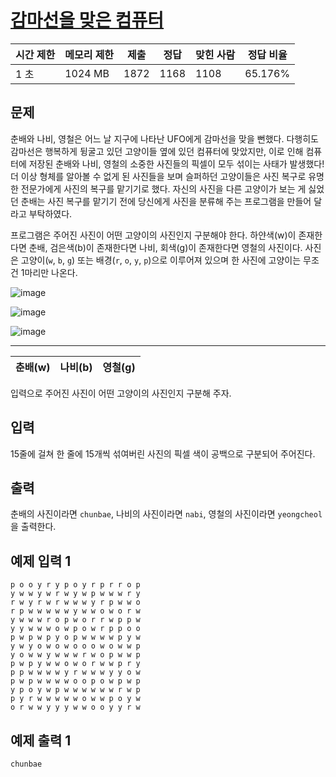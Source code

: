 # [감마선을 맞은 컴퓨터](https://www.acmicpc.net/problem/30402)

| 시간 제한 | 메모리 제한 | 제출 | 정답 | 맞힌 사람 | 정답 비율 |
| --- | --- | --- | --- | --- | --- |
| 1 초 | 1024 MB | 1872 | 1168 | 1108 | 65.176% |

## 문제

춘배와 나비, 영철은 어느 날 지구에 나타난 UFO에게 감마선을 맞을 뻔했다. 다행히도 감마선은 행복하게 뒹굴고 있던 고양이들 옆에 있던 컴퓨터에 맞았지만, 이로 인해 컴퓨터에 저장된 춘배와 나비, 영철의 소중한 사진들의 픽셀이 모두 섞이는 사태가 발생했다! 더 이상 형체를 알아볼 수 없게 된 사진들을 보며 슬퍼하던 고양이들은 사진 복구로 유명한 전문가에게 사진의 복구를 맡기기로 했다. 자신의 사진을 다른 고양이가 보는 게 싫었던 춘배는 사진 복구를 맡기기 전에 당신에게 사진을 분류해 주는 프로그램을 만들어 달라고 부탁하였다.

프로그램은 주어진 사진이 어떤 고양이의 사진인지 구분해야 한다. 하얀색(w)이 존재한다면 춘배, 검은색(b)이 존재한다면 나비, 회색(g)이 존재한다면 영철의 사진이다. 사진은 고양이(`w`, `b`, `g`) 또는 배경(`r`, `o`, `y`, `p`)으로 이루어져 있으며 한 사진에 고양이는 무조건 1마리만 나온다.

![image](https://github.com/wkdtjdwns/Cpp/assets/128266768/99c2371d-ce2e-45fd-bde5-3b97cc2000cf)

![image](https://github.com/wkdtjdwns/Cpp/assets/128266768/1a0e9de4-6eb5-4d52-8da2-187ab82d9d1a)

![image](https://github.com/wkdtjdwns/Cpp/assets/128266768/9635ed5f-7d93-4935-966e-d85fc9efea0b)

---

| 춘배(w) | 나비(b) | 영철(g) |
| --- | --- | --- |

입력으로 주어진 사진이 어떤 고양이의 사진인지 구분해 주자.

## 입력

15줄에 걸쳐 한 줄에 15개씩 섞여버린 사진의 픽셀 색이 공백으로 구분되어 주어진다.

## 출력

춘배의 사진이라면 `chunbae`, 나비의 사진이라면 `nabi`, 영철의 사진이라면 `yeongcheol`을 출력한다.

## 예제 입력 1

```
p o o y r y p o y r p r r o p
y w w y w r w y w p w w w r y
r w y r w r w w w y r p w w o
r p w w w w w y w w o w o r w
y w w w r o p w o r r w p p w
y y w w w o w p o w r p p o o
p w p w p y o p w w w w p y w
y w y o w o w o o o w o w w p
y o w w y w w w r w o p w w p
p w p y w w o w o r w w p r y
p p w w w w y r w w w y y o w
p w p w w w w o o p o w p w p
y p o y w p w w w w w w r w p
p y r w w w w w o w w p o y w
o r w w y y y w w o o y y r w

```

## 예제 출력 1

```
chunbae
```
